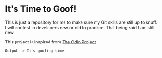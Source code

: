 # It's Time to Goof!

This is just a repository for me to make sure my Git skills are still up to
snuff. I will contest to developers new or old to practice. That being said
I am still new.

This project is inspired from [The Odin Project](https://www.theodinproject.com/)

```Java
Output -> It's goofing time!
```
